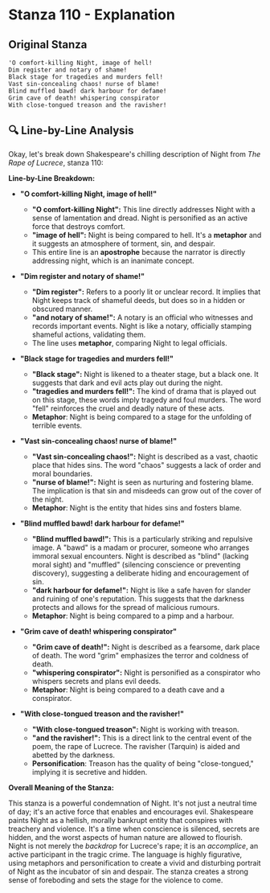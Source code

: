 # Stanza 110 - Explanation

## Original Stanza
```
'O comfort-killing Night, image of hell!
Dim register and notary of shame!
Black stage for tragedies and murders fell!
Vast sin-concealing chaos! nurse of blame!
Blind muffled bawd! dark harbour for defame!
Grim cave of death! whispering conspirator
With close-tongued treason and the ravisher!
```

## 🔍 Line-by-Line Analysis
Okay, let's break down Shakespeare's chilling description of Night from *The Rape of Lucrece*, stanza 110:

**Line-by-Line Breakdown:**

*   **"O comfort-killing Night, image of hell!"**
    *   **"O comfort-killing Night":** This line directly addresses Night with a sense of lamentation and dread. Night is personified as an active force that destroys comfort.
    *   **"image of hell":** Night is being compared to hell. It's a **metaphor** and it suggests an atmosphere of torment, sin, and despair.
    *   This entire line is an **apostrophe** because the narrator is directly addressing night, which is an inanimate concept.

*   **"Dim register and notary of shame!"**
    *   **"Dim register":** Refers to a poorly lit or unclear record. It implies that Night keeps track of shameful deeds, but does so in a hidden or obscured manner.
    *   **"and notary of shame!":** A notary is an official who witnesses and records important events. Night is like a notary, officially stamping shameful actions, validating them.
    *   The line uses **metaphor**, comparing Night to legal officials.

*   **"Black stage for tragedies and murders fell!"**
    *   **"Black stage":** Night is likened to a theater stage, but a black one. It suggests that dark and evil acts play out during the night.
    *   **"tragedies and murders fell!":** The kind of drama that is played out on this stage, these words imply tragedy and foul murders. The word "fell" reinforces the cruel and deadly nature of these acts.
    *   **Metaphor**: Night is being compared to a stage for the unfolding of terrible events.

*   **"Vast sin-concealing chaos! nurse of blame!"**
    *   **"Vast sin-concealing chaos!":** Night is described as a vast, chaotic place that hides sins. The word "chaos" suggests a lack of order and moral boundaries.
    *   **"nurse of blame!":** Night is seen as nurturing and fostering blame. The implication is that sin and misdeeds can grow out of the cover of the night.
    *   **Metaphor**: Night is the entity that hides sins and fosters blame.

*   **"Blind muffled bawd! dark harbour for defame!"**
    *   **"Blind muffled bawd!":** This is a particularly striking and repulsive image. A "bawd" is a madam or procurer, someone who arranges immoral sexual encounters. Night is described as "blind" (lacking moral sight) and "muffled" (silencing conscience or preventing discovery), suggesting a deliberate hiding and encouragement of sin.
    *   **"dark harbour for defame!":** Night is like a safe haven for slander and ruining of one's reputation. This suggests that the darkness protects and allows for the spread of malicious rumours.
    *   **Metaphor**: Night is being compared to a pimp and a harbour.

*   **"Grim cave of death! whispering conspirator"**
    *   **"Grim cave of death!":** Night is described as a fearsome, dark place of death. The word "grim" emphasizes the terror and coldness of death.
    *   **"whispering conspirator":** Night is personified as a conspirator who whispers secrets and plans evil deeds.
    *   **Metaphor**: Night is being compared to a death cave and a conspirator.

*   **"With close-tongued treason and the ravisher!"**
    *   **"With close-tongued treason":** Night is working with treason.
    *   **"and the ravisher!":** This is a direct link to the central event of the poem, the rape of Lucrece. The ravisher (Tarquin) is aided and abetted by the darkness.
    *   **Personification**: Treason has the quality of being "close-tongued," implying it is secretive and hidden.

**Overall Meaning of the Stanza:**

This stanza is a powerful condemnation of Night. It's not just a neutral time of day; it's an active force that enables and encourages evil. Shakespeare paints Night as a hellish, morally bankrupt entity that conspires with treachery and violence. It's a time when conscience is silenced, secrets are hidden, and the worst aspects of human nature are allowed to flourish. Night is not merely the *backdrop* for Lucrece's rape; it is an *accomplice*, an active participant in the tragic crime. The language is highly figurative, using metaphors and personification to create a vivid and disturbing portrait of Night as the incubator of sin and despair. The stanza creates a strong sense of foreboding and sets the stage for the violence to come.
